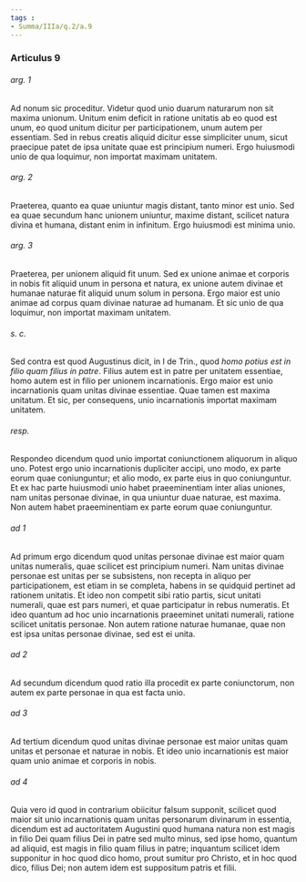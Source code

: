 ```yaml
---
tags : 
- Summa/IIIa/q.2/a.9
---
```


### Articulus 9

###### arg. 1
Ad nonum sic proceditur. Videtur quod unio duarum naturarum non sit maxima unionum. Unitum enim deficit in ratione unitatis ab eo quod est unum, eo quod unitum dicitur per participationem, unum autem per essentiam. Sed in rebus creatis aliquid dicitur esse simpliciter unum, sicut praecipue patet de ipsa unitate quae est principium numeri. Ergo huiusmodi unio de qua loquimur, non importat maximam unitatem.

###### arg. 2
Praeterea, quanto ea quae uniuntur magis distant, tanto minor est unio. Sed ea quae secundum hanc unionem uniuntur, maxime distant, scilicet natura divina et humana, distant enim in infinitum. Ergo huiusmodi est minima unio.

###### arg. 3
Praeterea, per unionem aliquid fit unum. Sed ex unione animae et corporis in nobis fit aliquid unum in persona et natura, ex unione autem divinae et humanae naturae fit aliquid unum solum in persona. Ergo maior est unio animae ad corpus quam divinae naturae ad humanam. Et sic unio de qua loquimur, non importat maximam unitatem.

###### s. c.
Sed contra est quod Augustinus dicit, in I de Trin., quod *homo potius est in filio quam filius in patre*. Filius autem est in patre per unitatem essentiae, homo autem est in filio per unionem incarnationis. Ergo maior est unio incarnationis quam unitas divinae essentiae. Quae tamen est maxima unitatum. Et sic, per consequens, unio incarnationis importat maximam unitatem.

###### resp.
Respondeo dicendum quod unio importat coniunctionem aliquorum in aliquo uno. Potest ergo unio incarnationis dupliciter accipi, uno modo, ex parte eorum quae coniunguntur; et alio modo, ex parte eius in quo coniunguntur. Et ex hac parte huiusmodi unio habet praeeminentiam inter alias uniones, nam unitas personae divinae, in qua uniuntur duae naturae, est maxima. Non autem habet praeeminentiam ex parte eorum quae coniunguntur.

###### ad 1
Ad primum ergo dicendum quod unitas personae divinae est maior quam unitas numeralis, quae scilicet est principium numeri. Nam unitas divinae personae est unitas per se subsistens, non recepta in aliquo per participationem, est etiam in se completa, habens in se quidquid pertinet ad rationem unitatis. Et ideo non competit sibi ratio partis, sicut unitati numerali, quae est pars numeri, et quae participatur in rebus numeratis. Et ideo quantum ad hoc unio incarnationis praeeminet unitati numerali, ratione scilicet unitatis personae. Non autem ratione naturae humanae, quae non est ipsa unitas personae divinae, sed est ei unita.

###### ad 2
Ad secundum dicendum quod ratio illa procedit ex parte coniunctorum, non autem ex parte personae in qua est facta unio.

###### ad 3
Ad tertium dicendum quod unitas divinae personae est maior unitas quam unitas et personae et naturae in nobis. Et ideo unio incarnationis est maior quam unio animae et corporis in nobis.

###### ad 4
Quia vero id quod in contrarium obiicitur falsum supponit, scilicet quod maior sit unio incarnationis quam unitas personarum divinarum in essentia, dicendum est ad auctoritatem Augustini quod humana natura non est magis in filio Dei quam filius Dei in patre sed multo minus, sed ipse homo, quantum ad aliquid, est magis in filio quam filius in patre; inquantum scilicet idem supponitur in hoc quod dico homo, prout sumitur pro Christo, et in hoc quod dico, filius Dei; non autem idem est suppositum patris et filii.

